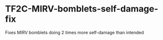 # TF2C-MIRV-bomblets-self-damage-fix
Fixes MIRV bomblets doing 2 times more self-damage than intended
